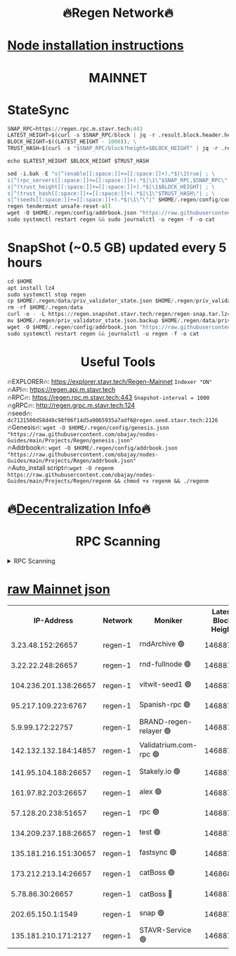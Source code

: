 <h1 align="center"> 🔥Regen Network🔥</h1>

[Node installation instructions](https://github.com/obajay/nodes-Guides/tree/main/Projects/Regen)
=
<h1 align="center"> MAINNET</h1>

# StateSync
```python
SNAP_RPC=https://regen.rpc.m.stavr.tech:443
LATEST_HEIGHT=$(curl -s $SNAP_RPC/block | jq -r .result.block.header.height); \
BLOCK_HEIGHT=$((LATEST_HEIGHT - 1000)); \
TRUST_HASH=$(curl -s "$SNAP_RPC/block?height=$BLOCK_HEIGHT" | jq -r .result.block_id.hash)

echo $LATEST_HEIGHT $BLOCK_HEIGHT $TRUST_HASH

sed -i.bak -E "s|^(enable[[:space:]]+=[[:space:]]+).*$|\1true| ; \
s|^(rpc_servers[[:space:]]+=[[:space:]]+).*$|\1\"$SNAP_RPC,$SNAP_RPC\"| ; \
s|^(trust_height[[:space:]]+=[[:space:]]+).*$|\1$BLOCK_HEIGHT| ; \
s|^(trust_hash[[:space:]]+=[[:space:]]+).*$|\1\"$TRUST_HASH\"| ; \
s|^(seeds[[:space:]]+=[[:space:]]+).*$|\1\"\"|" $HOME/.regen/config/config.toml
regen tendermint unsafe-reset-all
wget -O $HOME/.regen/config/addrbook.json "https://raw.githubusercontent.com/obajay/nodes-Guides/main/Projects/Regen/addrbook.json"
sudo systemctl restart regen && sudo journalctl -u regen -f -o cat
```
# SnapShot (~0.5 GB) updated every 5 hours
```python
cd $HOME
apt install lz4
sudo systemctl stop regen
cp $HOME/.regen/data/priv_validator_state.json $HOME/.regen/priv_validator_state.json.backup
rm -rf $HOME/.regen/data
curl -o - -L https://regen.snapshot.stavr.tech/regen/regen-snap.tar.lz4 | lz4 -c -d - | tar -x -C $HOME/.regen --strip-components 2
mv $HOME/.regen/priv_validator_state.json.backup $HOME/.regen/data/priv_validator_state.json
wget -O $HOME/.regen/config/addrbook.json "https://raw.githubusercontent.com/obajay/nodes-Guides/main/Projects/Regen/addrbook.json"
sudo systemctl restart regen && journalctl -u regen -f -o cat
```

 <h1 align="center"> Useful Tools</h1>

🔥EXPLORER🔥:     https://explorer.stavr.tech/Regen-Mainnet        `Indexer "ON"` \
🔥API🔥:          https://regen.api.m.stavr.tech \
🔥RPC🔥:          https://regen.rpc.m.stavr.tech:443              `Snapshot-interval = 1000` \
🔥gRPC🔥:         http://regen.grpc.m.stavr.tech:124 \
🔥seed🔥:      `dc7121500d58d40c98f06f14d5a9065935a7adf6@regen.seed.stavr.tech:2126` \
🔥Genesis🔥:   `wget -O $HOME/.regen/config/genesis.json "https://raw.githubusercontent.com/obajay/nodes-Guides/main/Projects/Regen/genesis.json"` \
🔥Addrbook🔥:  `wget -O $HOME/.regen/config/addrbook.json "https://raw.githubusercontent.com/obajay/nodes-Guides/main/Projects/Regen/addrbook.json"` \
🔥Auto_install script🔥:`wget -O regenm https://raw.githubusercontent.com/obajay/nodes-Guides/main/Projects/Regen/regenm && chmod +x regenm && ./regenm`

🔥[Decentralization Info](https://github.com/obajay/StateSync-snapshots/tree/main/Projects/Regen/Decentralization)🔥
=
<h1 align="center"> RPC Scanning</h1>

<details>
<summary>RPC Scanning</summary>

<h2 align="center"> We scan nodes in real time every 4 hours. And we provide the final result of RPC endpoints.
We cannot influence the operation of these nodes in any way. </h2>


```python
If Voting Power is higher than 0 --> then the Node is a validator of the network and may be subject to attack and be a potential threat to the chain.
```
```python
We marked such validators with a red symbol
```

</details>

[raw Mainnet json](https://rpc-check.regenm.stavr.tech/regenm/rpc-regenm-result.json)
=


<table><tr><th>IP-Address</th><th>Network</th><th>Moniker</th><th>Latest Block Height</th><th>Earliest Block Height</th><th>Catching Up</th><th>Tx Index</th><th>Voting Power</th><th>Scan Time</th></tr><tr><td>3.23.48.152:26657</td><td>regen-1</td><td>rndArchive 🟢</td><td>14688743</td><td>1</td><td>False</td><td>on</td><td>0</td><td>2024-02-14T07:14:39.713078901UTC</td></tr><tr><td>3.22.22.248:26657</td><td>regen-1</td><td>rnd-fullnode 🟢</td><td>14688743</td><td>4134001</td><td>False</td><td>on</td><td>0</td><td>2024-02-14T07:14:36.994066248UTC</td></tr><tr><td>104.236.201.138:26657</td><td>regen-1</td><td>vitwit-seed1 🟢</td><td>14688738</td><td>8943001</td><td>False</td><td>on</td><td>0</td><td>2024-02-14T07:14:09.038544686UTC</td></tr><tr><td>95.217.109.223:6767</td><td>regen-1</td><td>Spanish-rpc 🟢</td><td>14688747</td><td>10068001</td><td>False</td><td>on</td><td>0</td><td>2024-02-14T07:15:00.194308773UTC</td></tr><tr><td>5.9.99.172:22757</td><td>regen-1</td><td>BRAND-regen-relayer 🟢</td><td>14688747</td><td>10782501</td><td>False</td><td>on</td><td>0</td><td>2024-02-14T07:15:02.709964855UTC</td></tr><tr><td>142.132.132.184:14857</td><td>regen-1</td><td>Validatrium.com-rpc 🟢</td><td>14688747</td><td>11175001</td><td>False</td><td>on</td><td>0</td><td>2024-02-14T07:15:02.453396229UTC</td></tr><tr><td>141.95.104.188:26657</td><td>regen-1</td><td>Stakely.io 🟢</td><td>14688741</td><td>13442501</td><td>False</td><td>on</td><td>0</td><td>2024-02-14T07:14:27.964395954UTC</td></tr><tr><td>161.97.82.203:26657</td><td>regen-1</td><td>alex 🟢</td><td>14688745</td><td>13992001</td><td>False</td><td>on</td><td>0</td><td>2024-02-14T07:14:49.221439727UTC</td></tr><tr><td>57.128.20.238:51657</td><td>regen-1</td><td>rpc 🟢</td><td>14688746</td><td>13992001</td><td>False</td><td>on</td><td>0</td><td>2024-02-14T07:14:55.723725232UTC</td></tr><tr><td>134.209.237.188:26657</td><td>regen-1</td><td>test 🟢</td><td>14688749</td><td>13992001</td><td>False</td><td>on</td><td>0</td><td>2024-02-14T07:15:11.284597073UTC</td></tr><tr><td>135.181.216.151:30657</td><td>regen-1</td><td>fastsync 🟢</td><td>14688745</td><td>14457001</td><td>False</td><td>off</td><td>0</td><td>2024-02-14T07:14:48.846631917UTC</td></tr><tr><td>173.212.213.14:26657</td><td>regen-1</td><td>catBoss 🟢</td><td>14686828</td><td>14577001</td><td>False</td><td>on</td><td>0</td><td>2024-02-14T07:14:40.060280082UTC</td></tr><tr><td>5.78.86.30:26657</td><td>regen-1</td><td>catBoss 🔴</td><td>14688750</td><td>14650701</td><td>False</td><td>on</td><td>9076839547</td><td>2024-02-14T07:15:20.516174617UTC</td></tr><tr><td>202.65.150.1:1549</td><td>regen-1</td><td>snap 🟢</td><td>14688755</td><td>14684294</td><td>False</td><td>on</td><td>0</td><td>2024-02-14T07:15:46.265242551UTC</td></tr><tr><td>135.181.210.171:2127</td><td>regen-1</td><td>STAVR-Service 🟢</td><td>14688751</td><td>14686001</td><td>False</td><td>on</td><td>0</td><td>2024-02-14T07:15:25.014692081UTC</td></tr></table>